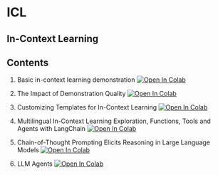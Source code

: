 # ICL



## In-Context Learning

## Contents

1. Basic in-context learning demonstration [![Open In Colab](https://colab.research.google.com/assets/colab-badge.svg)](https://colab.research.google.com/drive/1wmSKTMm80PP5V_53ktuTyxK8cjye52JQ?usp=sharing)

2. The Impact of Demonstration Quality [![Open In Colab](https://colab.research.google.com/assets/colab-badge.svg)](https://colab.research.google.com/drive/1pGiXjeNIZde8NA9KkZ9bdNSPK4CcXJCB?usp=sharing)

3. Customizing Templates for In-Context Learning [![Open In Colab](https://colab.research.google.com/assets/colab-badge.svg)]()

4. Multilingual In-Context Learning Exploration, Functions, Tools and Agents with LangChain [![Open In Colab](https://colab.research.google.com/assets/colab-badge.svg)]()

5. Chain-of-Thought Prompting Elicits Reasoning in Large Language Models  [![Open In Colab](https://colab.research.google.com/assets/colab-badge.svg)](https://colab.research.google.com/drive/1F3TYPYPS2r8AOoVgrI1KakDE0n55jegZ?usp=sharing)

6. LLM Agents [![Open In Colab](https://colab.research.google.com/assets/colab-badge.svg)](https://colab.research.google.com/drive/169kxizh8gRX9P5P51TTk7p2bi2-S0YmP?usp=sharing)